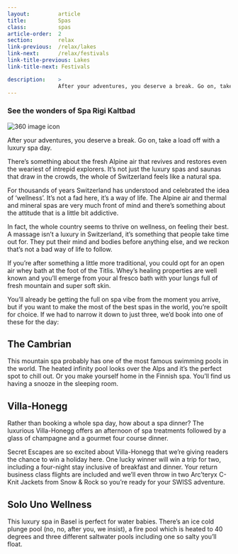 ```yaml
---
layout:         article
title:          Spas
class:          spas
article-order:  2
section:        relax
link-previous:  /relax/lakes
link-next:      /relax/festivals
link-title-previous: Lakes
link-title-next: Festivals

description:    >
                After your adventures, you deserve a break. Go on, take a load off with a luxury spa day.
---
```


<div class="row three-sixty bleed-width">
  <a id="three-sixty-spa-rigi-kaltbad" href="{{site.baseurl}}/three-sixty/SpaRigi-Kaltbad" class="three-sixty__link"></a>
  <h3 class="three-sixty__title">
    <span class="three-sixty__title-small">See the wonders of</span>
    Spa Rigi Kaltbad
  </h3>
  <img class="js-svg-swap three-sixty__icon" src="{{site.baseurl}}/img/icon/three-sixty.png" alt="360 image icon">
  <div class="three-sixty__bg" style="background-image: url('{{site.baseurl}}/img/three-sixty/spa-rigi-kaltbad.jpg');"></div>
</div>

<div class="row">
  <p class="lead-paragraph">After your adventures, you deserve a break. Go on, take a load off with a luxury spa day.</p>
  <p>There’s something about the fresh Alpine air that revives and restores even the weariest of intrepid explorers. It’s not just the luxury spas and saunas that draw in the crowds, the whole of Switzerland feels like a natural spa.</p>
  <p>For thousands of years Switzerland has understood and celebrated the idea of ‘wellness’. It’s not a fad here, it’s a way of life. The Alpine air and thermal and mineral spas are very much front of mind and there’s something about the attitude that is a little bit addictive.</p>
</div>

<div class="row"></div>
<div class="row"><div class="bg-image-ratio bg-image-ratio--21-9" style="background-image: url('{{site.baseurl}}/img/content/spa-04.jpg');"></div></div>
<div class="row"></div>

In fact, the whole country seems to thrive on wellness, on feeling their best. A massage isn’t a luxury in Switzerland, it’s something that people take time out for. They put their mind and bodies before anything else, and we reckon that’s not a bad way of life to follow.

If you’re after something a little more traditional, you could opt for an open air whey bath at the foot of the Titlis. Whey’s healing properties are well known and you’ll emerge from your al fresco bath with your lungs full of fresh mountain and super soft skin.

You’ll already be getting the full on spa vibe from the moment you arrive, but if you want to make the most of the best spas in the world, you’re spoilt for choice. If we had to narrow it down to just three, we’d book into one of these for the day:

<div class="row"></div>
<h2 class="row">The Cambrian</h2>

This mountain spa probably has one of the most famous swimming pools in the world. The heated infinity pool looks over the Alps and it’s the perfect spot to chill out. Or you make yourself home in the Finnish spa. You’ll find us having a snooze in the sleeping room.

<div class="row"></div>
<div class="row bg-image-ratio bg-image-ratio--21-9" style="background-image: url('{{site.baseurl}}/img/content/spa-02.jpg');"></div>

<div class="row"></div>
<h2 class="row">Villa-Honegg</h2>

Rather than booking a whole spa day, how about a spa dinner? The luxurious Villa-Honegg offers an afternoon of spa treatments followed by a glass of champagne and a gourmet four course dinner.

Secret Escapes are so excited about Villa-Honegg that we’re giving readers the chance to win a holiday here. One lucky winner will win a trip for two, including a four-night stay inclusive of breakfast and dinner. Your return business class flights are included and we’ll even throw in two Arc’teryx C-Knit Jackets from Snow & Rock so you’re ready for your SWISS adventure.

<div class="row"></div>
<div class="row bg-image-ratio bg-image-ratio--21-9" style="background-image: url('{{site.baseurl}}/img/content/spa-03.jpg');"></div>

<div class="row"></div>
<h2 class="row">Solo Uno Wellness</h2>

This luxury spa in Basel is perfect for water babies. There’s an ice cold plunge pool (no, no, after you, we insist), a fire pool which is heated to 40 degrees and three different saltwater pools including one so salty you’ll float.

<div class="row"></div>
<div class="row bg-image-ratio bg-image-ratio--21-9" style="background-image: url('{{site.baseurl}}/img/content/spa-01.jpg');"></div>

